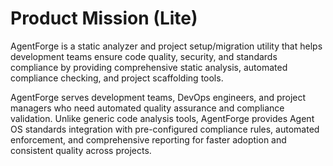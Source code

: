 # Product Mission (Lite)

AgentForge is a static analyzer and project setup/migration utility that helps development teams ensure code quality, security, and standards compliance by providing comprehensive static analysis, automated compliance checking, and project scaffolding tools.

AgentForge serves development teams, DevOps engineers, and project managers who need automated quality assurance and compliance validation. Unlike generic code analysis tools, AgentForge provides Agent OS standards integration with pre-configured compliance rules, automated enforcement, and comprehensive reporting for faster adoption and consistent quality across projects.
